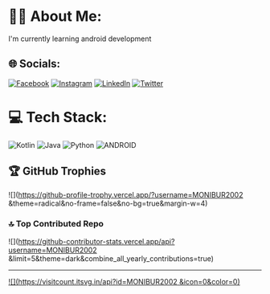# 👨‍💻 About Me:
I'm currently learning android development 


## 🌐 Socials:
[![Facebook](https://img.shields.io/badge/Facebook-%231877F2.svg?logo=Facebook&logoColor=white)](https://facebook.com/deep.sk.9250) [![Instagram](https://img.shields.io/badge/Instagram-%23E4405F.svg?logo=Instagram&logoColor=white)](https://instagram.com/moni_feels) [![LinkedIn](https://img.shields.io/badge/LinkedIn-%230077B5.svg?logo=linkedin&logoColor=white)](https://linkedin.com/in/md-monibur-haque-3a33151aa) [![Twitter](https://img.shields.io/badge/Twitter-%231DA1F2.svg?logo=Twitter&logoColor=white)](https://twitter.com/MoniburH) 

# 💻 Tech Stack:
![Kotlin](https://img.shields.io/badge/kotlin-%230095D5.svg?style=for-the-badge&logo=kotlin&logoColor=white) ![Java](https://img.shields.io/badge/java-%23ED8B00.svg?style=for-the-badge&logo=java&logoColor=white) ![Python](https://img.shields.io/badge/python-3670A0?style=for-the-badge&logo=python&logoColor=ffdd54) ![ANDROID](https://img.shields.io/badge/android-%2320232a.svg?style=for-the-badge&logo=android&logoColor=%a4c639)

## 🏆 GitHub Trophies
![](https://github-profile-trophy.vercel.app/?username=MONIBUR2002 &theme=radical&no-frame=false&no-bg=true&margin-w=4)



### 🔝 Top Contributed Repo
![](https://github-contributor-stats.vercel.app/api?username=MONIBUR2002 &limit=5&theme=dark&combine_all_yearly_contributions=true)

---
[![](https://visitcount.itsvg.in/api?id=MONIBUR2002 &icon=0&color=0)](https://visitcount.itsvg.in)

<!-- Proudly created with GPRM ( https://gprm.itsvg.in ) -->
